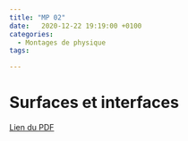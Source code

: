 ```yaml
---
title: "MP 02"
date:   2020-12-22 19:19:00 +0100
categories:
  - Montages de physique
tags:

---
```

# Surfaces et interfaces

[Lien du PDF](/assets/pdf/LC16.pdf)

<object class="pdf fitvidsignore" data="/assets/pdf/LC16.pdf" type="application/pdf"></object>
